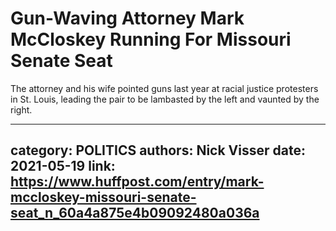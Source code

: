 # Gun-Waving Attorney Mark McCloskey Running For Missouri Senate Seat

The attorney and his wife pointed guns last year at racial justice protesters in St. Louis, leading the pair to be lambasted by the left and vaunted by the right.

---
category: POLITICS
authors: Nick Visser
date: 2021-05-19
link: https://www.huffpost.com/entry/mark-mccloskey-missouri-senate-seat_n_60a4a875e4b09092480a036a
---
